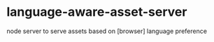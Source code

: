 language-aware-asset-server
===========================

node server to serve assets based on [browser] language preference
